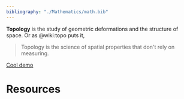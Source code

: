 ```yaml
---
bibliography: "./Mathematics/math.bib"
---
```


**Topology** is the study of geometric deformations and the structure of space. Or as @wiki:topo puts it,

> Topology is the science of spatial properties that don't rely on measuring.


[Cool demo](https://rreusser.github.io/explorations/sphere-eversion/)

# Resources

